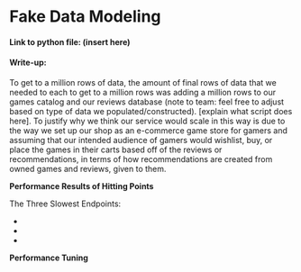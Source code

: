 
# Fake Data Modeling

#### Link to python file: (insert here)

#### Write-up:
To get to a million rows of data, the amount of final rows of data that we needed to each to get to a million rows was adding a million rows to our games catalog and our reviews database (note to team: feel free to adjust based on type of data we populated/constructed). [explain what script does here]. To justify why we think our service would scale in this way is due to the way we set up our shop as an e-commerce game store for gamers  and assuming that our intended audience of gamers would wishlist, buy, or place the games in their carts based off of the reviews or recommendations, in terms of how recommendations are created from owned games and reviews, given to them. 

**Performance Results of Hitting Points**

The Three Slowest Endpoints:

-
-
-

**Performance Tuning**

